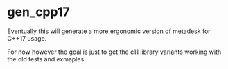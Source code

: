 # gen_cpp17

Eventually this will generate a more ergonomic version of metadesk for C++17 usage.

For now however the goal is just to get the c11 library variants working with the old tests and exmaples.
